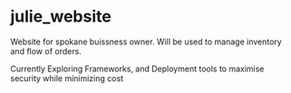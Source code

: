 # julie_website
Website for spokane buissness owner. Will be used to manage inventory and flow of orders.


Currently Exploring Frameworks, and Deployment tools to maximise security while minimizing cost
